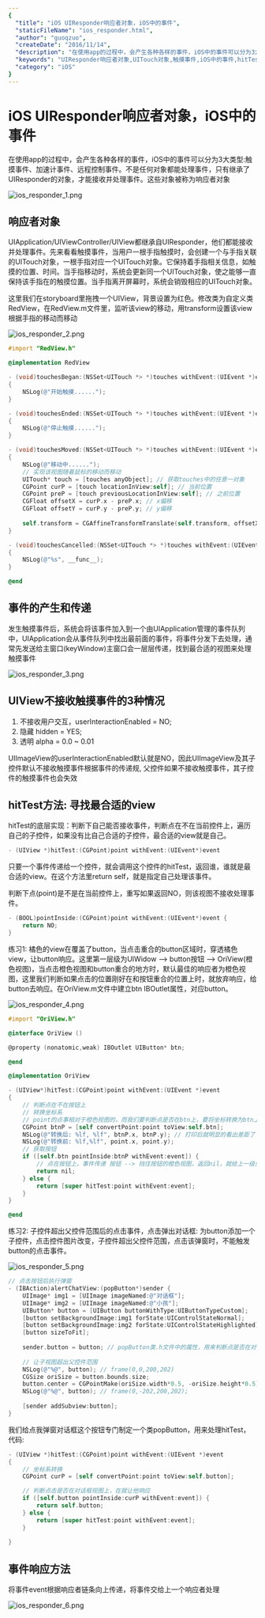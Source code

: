 ```yaml
---
{
  "title": "iOS UIResponder响应者对象，iOS中的事件",
  "staticFileName": "ios_responder.html",
  "author": "guoqzuo",
  "createDate": "2016/11/14",
  "description": "在使用app的过程中，会产生各种各样的事件，iOS中的事件可以分为3大类型:触摸事件、加速计事件、远程控制事件。不是任何对象都能处理事件，只有继承了UIResponder的对象，才能接收并处理事件。这些对象被称为响应者对象",
  "keywords": "UIResponder响应者对象,UITouch对象,触摸事件,iOS中的事件,hitTest应用",
  "category": "iOS"
}
---
```


# iOS UIResponder响应者对象，iOS中的事件

在使用app的过程中，会产生各种各样的事件，iOS中的事件可以分为3大类型:触摸事件、加速计事件、远程控制事件。不是任何对象都能处理事件，只有继承了UIResponder的对象，才能接收并处理事件。这些对象被称为响应者对象

![ios_responder_1.png](../../../images/blog/ios/ios_responder_1.png)

## 响应者对象
UIApplication/UIViewController/UIView都继承自UIResponder，他们都能接收并处理事件。先来看看触摸事件，当用户一根手指触摸时，会创建一个与手指关联的UITouch对象，一根手指对应一个UITouch对象。它保持着手指相关信息，如触摸的位置、时间。当手指移动时，系统会更新同一个UITouch对象，使之能够一直保持该手指在的触摸位置。当手指离开屏幕时，系统会销毁相应的UITouch对象。

这里我们在storyboard里拖拽一个UIView，背景设置为红色。修改类为自定义类RedView，在RedView.m文件里，监听该view的移动，用transform设置该view根据手指的移动而移动    

![ios_responder_2.png](../../../images/blog/ios/ios_responder_2.png)

```objectivec
#import "RedView.h"

@implementation RedView

- (void)touchesBegan:(NSSet<UITouch *> *)touches withEvent:(UIEvent *)event
{
    NSLog(@"开始触摸......");
}

- (void)touchesEnded:(NSSet<UITouch *> *)touches withEvent:(UIEvent *)event
{
    NSLog(@"停止触摸......");
}

- (void)touchesMoved:(NSSet<UITouch *> *)touches withEvent:(UIEvent *)event
{
    NSLog(@"移动中......");
    // 实现该视图随着鼠标的移动而移动
    UITouch* touch = [touches anyObject]; // 获取touches中的任意一对象
    CGPoint curP = [touch locationInView:self]; // 当前位置
    CGPoint preP = [touch previousLocationInView:self]; // 之前位置
    CGFloat offsetX = curP.x - preP.x; // x偏移
    CGFloat offsetY = curP.y - preP.y; // y偏移
    
    self.transform = CGAffineTransformTranslate(self.transform, offsetX, offsetY);
}

- (void)touchesCancelled:(NSSet<UITouch *> *)touches withEvent:(UIEvent *)event
{
    NSLog(@"%s", __func__);
}

@end
```

## 事件的产生和传递
发生触摸事件后，系统会将该事件加入到一个由UIApplication管理的事件队列中，UIApplication会从事件队列中找出最前面的事件，将事件分发下去处理，通常先发送给主窗口(keyWindow)主窗口会一层层传递，找到最合适的视图来处理触摸事件

![ios_responder_3.png](../../../images/blog/ios/ios_responder_3.png)

## UIView不接收触摸事件的3种情况
1. 不接收用户交互，userInteractionEnabled = NO;
2. 隐藏 hidden = YES;
3. 透明 alpha = 0.0 ~ 0.01

UIImageView的userInteractionEnabled默认就是NO，因此UIImageView及其子控件默认不接收触摸事件根据事件的传递规, 父控件如果不接收触摸事件，其子控件的触摸事件也会失效

## hitTest方法: 寻找最合适的view
hitTest的底层实现：判断下自己能否接收事件，判断点在不在当前控件上，遍历自己的子控件，如果没有比自己合适的子控件，最合适的view就是自己。

```objectivec
- (UIView *)hitTest:(CGPoint)point withEvent:(UIEvent*)event
```
只要一个事件传递给一个控件，就会调用这个控件的hitTest，返回谁，谁就是最合适的view。在这个方法里return self，就是指定自己处理该事件。

判断下点(point)是不是在当前控件上，重写如果返回NO，则该视图不接收处理事件。

```objectivec
- (BOOL)pointInside:(CGPoint)point withEvent:(UIEvent*)event {
    return NO;
}
```

练习1: 橘色的view在覆盖了button，当点击重合的button区域时，穿透橘色view，让button响应。这里第一层级为UIWidow --> button按钮 --> OriView(橙色视图)，当点击橙色视图和button重合的地方时，默认最佳的响应者为橙色视图，这里我们判断如果点击的位置刚好在和按钮重合的位置上时，就放弃响应，给button去响应。在OriView.m文件中建立btn IBOutlet属性，对应button。

![ios_responder_4.png](../../../images/blog/ios/ios_responder_4.png)

```objectivec
#import "OriView.h"

@interface OriView ()

@property (nonatomic,weak) IBOutlet UIButton* btn;

@end

@implementation OriView

- (UIView*)hitTest:(CGPoint)point withEvent:(UIEvent *)event
{
    // 判断点在不在按钮上
    // 转换坐标系
    // point的点事相对于橙色视图的，而我们要判断点是否在btn上，要将坐标转换为btn上的坐标
    CGPoint btnP = [self convertPoint:point toView:self.btn];
    NSLog(@"转换后: %lf, %lf", btnP.x, btnP.y); // 打印后就明显的看出差距了
    NSLog(@"转换前: %lf,%lf", point.x, point.y);
    // 获取按钮
    if ([self.btn pointInside:btnP withEvent:event]) {
        // 点在按钮上，事件传递 按钮 --> 挡住按钮的橙色视图，返回nil，就给上一级处理
        return nil;
    } else {
        return [super hitTest:point withEvent:event];
    }
}

@end
```
练习2: 子控件超出父控件范围后的点击事件，点击弹出对话框: 为button添加一个子控件，点击控件图片改变，子控件超出父控件范围，点击该弹窗时，不能触发button的点击事件。

![ios_responder_5.png](../../../images/blog/ios/ios_responder_5.png)

```objectivec
// 点击按钮后执行弹窗
- (IBAction)alertChatView:(popButton*)sender {
    UIImage* img1 = [UIImage imageNamed:@"对话框"];
    UIImage* img2 = [UIImage imageNamed:@"小孩"];
    UIButton* button = [UIButton buttonWithType:UIButtonTypeCustom];
    [button setBackgroundImage:img1 forState:UIControlStateNormal];
    [button setBackgroundImage:img2 forState:UIControlStateHighlighted];
    [button sizeToFit];
    
    sender.button = button; // popButton类.h文件中的属性，用来判断点是否在对话框视图上
    
    // 让子视图超出父控件范围
    NSLog(@"%@", button); // frame(0,0,200,202)
    CGSize oriSize = button.bounds.size;
    button.center = CGPointMake(oriSize.width*0.5, -oriSize.height*0.5);
    NSLog(@"%@", button); // frame(0,-202,200,202);
    
    [sender addSubview:button];
}
```
我们给点我弹窗对话框这个按钮专门制定一个类popButton，用来处理hitTest，代码:
```objectivec
- (UIView *)hitTest:(CGPoint)point withEvent:(UIEvent *)event
{
    // 坐标系转换
    CGPoint curP = [self convertPoint:point toView:self.button];

    // 判断点击是否在对话框视图上，在就让他响应
    if ([self.button pointInside:curP withEvent:event]) {
        return self.button;
    } else {
        return [super hitTest:point withEvent:event];
    }
    
}
```
## 事件响应方法
将事件event根据响应者链条向上传递，将事件交给上一个响应者处理

![ios_responder_6.png](../../../images/blog/ios/ios_responder_6.png)
